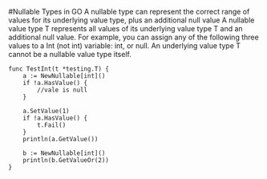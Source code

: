 #Nullable Types in GO
A nullable type can represent the correct range of values for its underlying value type, plus an additional null value
A nullable value type T represents all values of its underlying value type T and an additional null value.
For example, you can assign any of the following three values to a Int (not int) variable: int, or null. 
An underlying value type T cannot be a nullable value type itself.

    func TestInt(t *testing.T) {
        a := NewNullable[int]()
        if !a.HasValue() {
            //vale is null
        }
    
        a.SetValue(1)
        if !a.HasValue() {
            t.Fail()
        }
        println(a.GetValue())
    
        b := NewNullable[int]()
        println(b.GetValueOr(2))
    }

